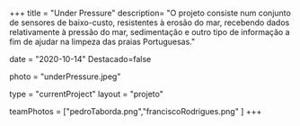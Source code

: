+++
title = "Under Pressure"
description= "O projeto consiste num conjunto de sensores de baixo-custo, resistentes à erosão do mar, recebendo dados relativamente à pressão do mar, sedimentação e outro tipo de informação a fim de ajudar na limpeza das praias Portuguesas." 

date = "2020-10-14" 
Destacado=false 

photo = "underPressure.jpeg" 

type = "currentProject" 
layout = "projeto" 

teamPhotos = ["pedroTaborda.png","franciscoRodrigues.png" ] 
+++